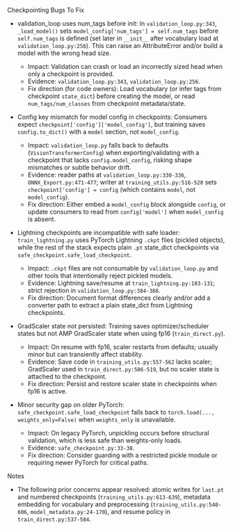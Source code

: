 Checkpointing Bugs To Fix

- validation_loop uses num_tags before init: In `validation_loop.py:343`, `_load_model()` sets `model_config['num_tags'] = self.num_tags` before `self.num_tags` is defined (set later in `__init__` after vocabulary load at `validation_loop.py:256`). This can raise an AttributeError and/or build a model with the wrong head size.
  - Impact: Validation can crash or load an incorrectly sized head when only a checkpoint is provided.
  - Evidence: `validation_loop.py:343`, `validation_loop.py:256`.
  - Fix direction (for code owners): Load vocabulary (or infer tags from checkpoint `state_dict`) before creating the model, or read `num_tags/num_classes` from checkpoint metadata/state.

- Config key mismatch for model config in checkpoints: Consumers expect `checkpoint['config']['model_config']`, but training saves `config.to_dict()` with a `model` section, not `model_config`.
  - Impact: `validation_loop.py` falls back to defaults (`VisionTransformerConfig`) when exporting/validating with a checkpoint that lacks `config.model_config`, risking shape mismatches or subtle behavior drift.
  - Evidence: reader paths at `validation_loop.py:330-336`, `ONNX_Export.py:471-477`; writer at `training_utils.py:516-520` sets `checkpoint['config'] = config` (which contains `model`, not `model_config`).
  - Fix direction: Either embed a `model_config` block alongside `config`, or update consumers to read from `config['model']` when `model_config` is absent.

- Lightning checkpoints are incompatible with safe loader: `train_lightning.py` uses PyTorch Lightning `.ckpt` files (pickled objects), while the rest of the stack expects plain `.pt` state_dict checkpoints via `safe_checkpoint.safe_load_checkpoint`.
  - Impact: `.ckpt` files are not consumable by `validation_loop.py` and other tools that intentionally reject pickled models.
  - Evidence: Lightning save/resume at `train_lightning.py:103-131`; strict rejection in `validation_loop.py:384-388`.
  - Fix direction: Document format differences clearly and/or add a converter path to extract a plain state_dict from Lightning checkpoints.

- GradScaler state not persisted: Training saves optimizer/scheduler states but not AMP GradScaler state when using fp16 (`train_direct.py`).
  - Impact: On resume with fp16, scaler restarts from defaults; usually minor but can transiently affect stability.
  - Evidence: Save code in `training_utils.py:557-562` lacks scaler; GradScaler used in `train_direct.py:506-519`, but no scaler state is attached to the checkpoint.
  - Fix direction: Persist and restore scaler state in checkpoints when fp16 is active.

- Minor security gap on older PyTorch: `safe_checkpoint.safe_load_checkpoint` falls back to `torch.load(..., weights_only=False)` when `weights_only` is unavailable.
  - Impact: On legacy PyTorch, unpickling occurs before structural validation, which is less safe than weights-only loads.
  - Evidence: `safe_checkpoint.py:33-38`.
  - Fix direction: Consider guarding with a restricted pickle module or requiring newer PyTorch for critical paths.

Notes
- The following prior concerns appear resolved: atomic writes for `last.pt` and numbered checkpoints (`training_utils.py:613-639`), metadata embedding for vocabulary and preprocessing (`training_utils.py:540-606`, `model_metadata.py:24-170`), and resume policy in `train_direct.py:537-584`.
